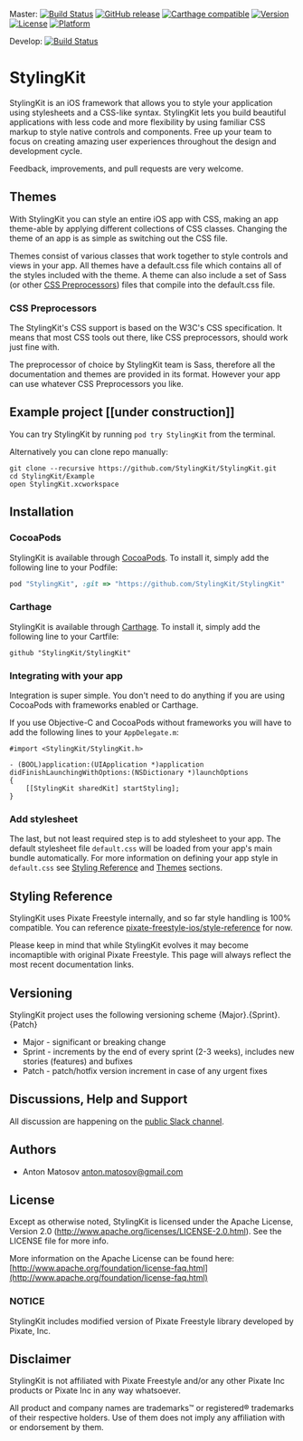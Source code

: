 Master: [![Build Status](https://travis-ci.org/StylingKit/StylingKit.svg?branch=master)](https://travis-ci.org/StylingKit/StylingKit)
[![GitHub release](https://img.shields.io/github/release/StylingKit/StylingKit.svg)](https://github.com/StylingKit/StylingKit/releases)
[![Carthage compatible](https://img.shields.io/badge/Carthage-compatible-4BC51D.svg?style=flat)](https://github.com/Carthage/Carthage)
[![Version](https://img.shields.io/cocoapods/v/StylingKit.svg?style=flat)](http://cocoapods.org/pods/StylingKit)
[![License](https://img.shields.io/cocoapods/l/StylingKit.svg?style=flat)](http://cocoapods.org/pods/StylingKit)
[![Platform](https://img.shields.io/cocoapods/p/StylingKit.svg?style=flat)](http://cocoapods.org/pods/StylingKit)

Develop: 
[![Build Status](https://travis-ci.org/StylingKit/StylingKit.svg?branch=develop)](https://travis-ci.org/StylingKit/StylingKit)

# StylingKit

StylingKit is an iOS framework that allows you to style your application using stylesheets and a CSS-like syntax. StylingKit lets you build  beautiful applications with less code and more flexibility by using familiar CSS markup to style native controls and components. Free up your team to focus on creating amazing user experiences throughout the design and development cycle.

Feedback, improvements, and pull requests are very welcome.

## Themes

With StylingKit you can style an entire iOS app with CSS, making an app theme-able by applying different collections of CSS classes. Changing the theme of an app is as simple as switching out the CSS file.

Themes consist of various classes that work together to style controls and views in your app. All themes have a default.css file which contains all of the styles included with the theme. A theme can also include a set of Sass (or other [CSS Preprocessors](#css-preprocessors)) files that compile into the default.css file.

### CSS Preprocessors

The StylingKit's CSS support is based on the W3C's CSS specification. It means that most CSS tools out there, like CSS preprocessors, should work just fine with.

The preprocessor of choice by StylingKit team is Sass, therefore all the documentation and themes are provided in its format. However your app can use whatever CSS Preprocessors you like.

## Example project [[under construction]]

You can try StylingKit by running `pod try StylingKit` from the terminal.

Alternatively you can clone repo manually:

```
git clone --recursive https://github.com/StylingKit/StylingKit.git
cd StylingKit/Example
open StylingKit.xcworkspace
```

## Installation
### CocoaPods

StylingKit is available through [CocoaPods](http://cocoapods.org). To install
it, simply add the following line to your Podfile:

```ruby
pod "StylingKit", :git => "https://github.com/StylingKit/StylingKit"
```

### Carthage

StylingKit is available through [Carthage](https://github.com/Carthage/Carthage). To install
it, simply add the following line to your Cartfile:

```
github "StylingKit/StylingKit"
```

### Integrating with your app
Integration is super simple. You don't need to do anything if you are using CocoaPods with frameworks enabled or Carthage.

If you use Objective-C and CocoaPods without frameworks you will have to add the following lines to your `AppDelegate.m`:

```
#import <StylingKit/StylingKit.h>

- (BOOL)application:(UIApplication *)application didFinishLaunchingWithOptions:(NSDictionary *)launchOptions
{
	[[StylingKit sharedKit] startStyling];
}

```
### Add stylesheet

The last, but not least required step is to add stylesheet to your app. The default stylesheet file `default.css` will be loaded from your app's main bundle automatically. For more information on defining your app style in `default.css` see [Styling Reference](#styling-reference) and [Themes](#themes) sections.

## Styling Reference

StylingKit uses Pixate Freestyle internally, and so far style handling is 100% compatible. You can reference [pixate-freestyle-ios/style-reference](http://pixate.github.io/pixate-freestyle-ios/////style-reference/index.html) for now.

Please keep in mind that while StylingKit evolves it may become incomaptible with original Pixate Freestyle. This page will always reflect the most recent documentation links.


## Versioning

StylingKit project uses the following versioning scheme {Major}.{Sprint}.{Patch}

- Major - significant or breaking change
- Sprint - increments by the end of every sprint (2-3 weeks), includes new stories (features) and bufixes
- Patch - patch/hotfix version increment in case of any urgent fixes

## Discussions, Help and Support

All discussion are happening on the [public Slack channel](https://stylingkit.slack.com).

## Authors

- Anton Matosov <anton.matosov@gmail.com>

## License

Except as otherwise noted, StylingKit is licensed under the Apache License, Version 2.0 (http://www.apache.org/licenses/LICENSE-2.0.html). See the LICENSE file for more info.

More information on the Apache License can be found here: [http://www.apache.org/foundation/license-faq.html](http://www.apache.org/foundation/license-faq.html)

### NOTICE

StylingKit includes modified version of Pixate Freestyle library developed by Pixate, Inc.

## Disclaimer

StylingKit is not affiliated with Pixate Freestyle and/or any other Pixate Inc products or Pixate Inc in any way whatsoever.

All product and company names are trademarks™ or registered® trademarks of their respective holders. Use of them does not imply any affiliation with or endorsement by them.